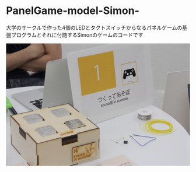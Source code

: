 # PanelGame-model-Simon-
<p>大学のサークルで作った4個のLEDとタクトスイッチからなるパネルゲームの基盤プログラムとそれに付随するSimonのゲームのコードです</p>
<img src="PanelGame.jpg" />
